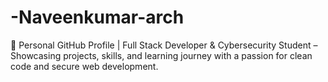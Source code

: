 # -Naveenkumar-arch
🚀 Personal GitHub Profile | Full Stack Developer &amp; Cybersecurity Student – Showcasing projects, skills, and learning journey with a passion for clean code and secure web development.
